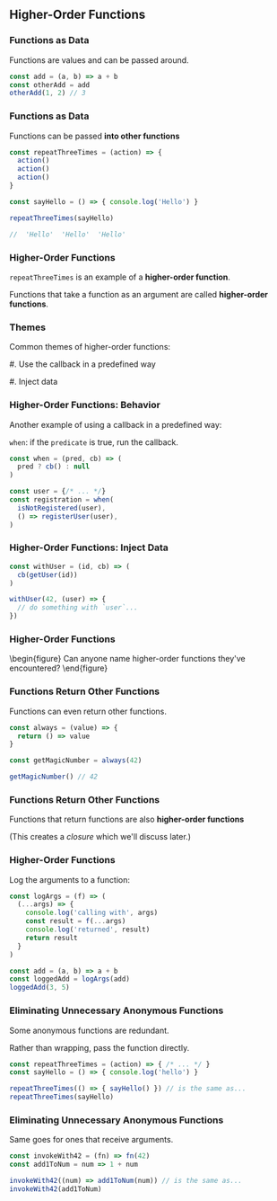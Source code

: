 ## Higher-Order Functions

### Functions as Data

Functions are values and can be passed around.

```javascript
const add = (a, b) => a + b
const otherAdd = add
otherAdd(1, 2) // 3
```

### Functions as Data

Functions can be passed **into other functions**

```javascript
const repeatThreeTimes = (action) => {
  action()
  action()
  action()
}

const sayHello = () => { console.log('Hello') }

repeatThreeTimes(sayHello)

//  'Hello'  'Hello'  'Hello'
```

### Higher-Order Functions

`repeatThreeTimes` is an example of a **higher-order function**. 

Functions that take a function as an argument are called **higher-order functions**.

### Themes

Common themes of higher-order functions:

  #. Use the callback in a predefined way
  
  #. Inject data

### Higher-Order Functions: Behavior

Another example of using a callback in a predefined way:

`when`: if the `predicate` is true, run the callback.

```javascript
const when = (pred, cb) => (
  pred ? cb() : null
)

const user = {/* ... */}
const registration = when(
  isNotRegistered(user), 
  () => registerUser(user),
)
```

### Higher-Order Functions: Inject Data

```javascript
const withUser = (id, cb) => (
  cb(getUser(id))
)

withUser(42, (user) => {
  // do something with `user`...
})
```

### Higher-Order Functions

\begin{figure}
    Can anyone name higher-order functions they've encountered?
\end{figure}

### Functions Return Other Functions

Functions can even return other functions.

```javascript
const always = (value) => {
  return () => value
}

const getMagicNumber = always(42)

getMagicNumber() // 42
```

### Functions Return Other Functions

Functions that return functions are also **higher-order functions**

(This creates a *closure* which we'll discuss later.)

### Higher-Order Functions

Log the arguments to a function:

```javascript
const logArgs = (f) => (
  (...args) => {
    console.log('calling with', args)
    const result = f(...args)
    console.log('returned', result)
    return result
  }
)

const add = (a, b) => a + b
const loggedAdd = logArgs(add)
loggedAdd(3, 5)
```

### Eliminating Unnecessary Anonymous Functions

Some anonymous functions are redundant.

Rather than wrapping, pass the function directly.

```javascript
const repeatThreeTimes = (action) => { /* ... */ }
const sayHello = () => { console.log('hello') }

repeatThreeTimes(() => { sayHello() }) // is the same as...
repeatThreeTimes(sayHello)
```

### Eliminating Unnecessary Anonymous Functions

Same goes for ones that receive arguments.

```javascript
const invokeWith42 = (fn) => fn(42)
const add1ToNum = num => 1 + num

invokeWith42((num) => add1ToNum(num)) // is the same as...
invokeWith42(add1ToNum)
```
